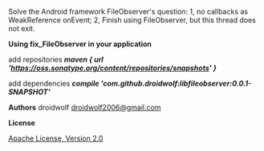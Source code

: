 Solve the Android framework FileObserver's question:
1, no callbacks as WeakReference onEvent;
2, Finish using FileObserver, but this thread does not exit.

**Using fix_FileObserver in your application**

   add repositories ***maven { url 'https://oss.sonatype.org/content/repositories/snapshots' }***

   add dependencies ***compile 'com.github.droidwolf:libfileobserver:0.0.1-SNAPSHOT'***

**Authors**
droidwolf [droidwolf2006@gmail.com](mailto:droidwolf2006@gmail.com "droidwolf2006@gmail.com")

**License**

[Apache License, Version 2.0](http://www.apache.org/licenses/LICENSE-2.0 "Apache License, Version 2.0")
